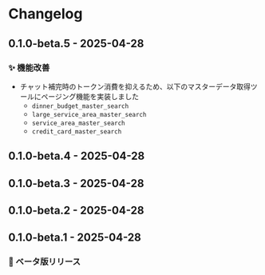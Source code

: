 # Changelog

## 0.1.0-beta.5 - 2025-04-28

### ✨ 機能改善

- チャット補完時のトークン消費を抑えるため、以下のマスターデータ取得ツールにページング機能を実装しました  
    - `dinner_budget_master_search`
    - `large_service_area_master_search`
    - `service_area_master_search`
    - `credit_card_master_search`

## 0.1.0-beta.4 - 2025-04-28

## 0.1.0-beta.3 - 2025-04-28

## 0.1.0-beta.2 - 2025-04-28

## 0.1.0-beta.1 - 2025-04-28

### 🎉 ベータ版リリース
